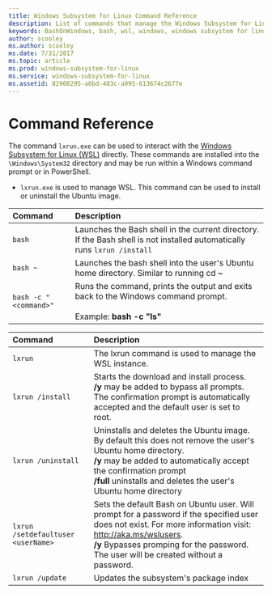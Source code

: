 ```yaml
---
title: Windows Subsystem for Linux Command Reference
description: List of commands that manage the Windows Subsystem for Linux
keywords: BashOnWindows, bash, wsl, windows, windows subsystem for linux, windowssubsystem, ubuntu
author: scooley
ms.author: scooley
ms.date: 7/31/2017
ms.topic: article
ms.prod: windows-subsystem-for-linux
ms.service: windows-subsystem-for-linux
ms.assetid: 82908295-a6bd-483c-a995-613674c2677e
---
```


# Command Reference

The command `lxrun.exe` can be used to interact with the [Windows Subsystem for Linux (WSL)](https://msdn.microsoft.com/en-us/commandline/wsl/faq#what-windows-subsystem-for-linux-wsl-) directly.  These commands are installed into the `\Windows\System32` directory and may be run within a Windows command prompt or in PowerShell.

* `lxrun.exe` is used to manage WSL.  This command can be used to install or uninstall the Ubuntu image.


| Command                     | Description                     |
|:----------------------------|:---------------------------|
| `bash`                      | Launches the Bash shell in the current directory.  If the Bash shell is not installed automatically runs `lxrun /install` |
| `bash ~`                    | Launches the bash shell into the user's Ubuntu home directory.  Similar to running cd ~            |
| `bash -c "<command>"`       | Runs the command, prints the output and exits back to the Windows command prompt. <br/> <br/> Example:  **bash -c "ls"** |

<p>

| Command                     | Description                     |
|:----------------------------|:---------------------------|
| `lxrun`                     | The lxrun command is used to manage the WSL instance. |
| `lxrun /install`            | Starts the download and install process. <br/> **/y** may be added to bypass all prompts.  The confirmation prompt is automatically accepted and the default user is set to root.          |
| `lxrun /uninstall`          | Uninstalls and deletes the Ubuntu image.  By default this does not remove the user's Ubuntu home directory. <br/> **/y** may be added to automatically accept the confirmation prompt <br/>**/full** uninstalls and deletes the user's Ubuntu home directory         |
| `lxrun /setdefaultuser <userName>`     | Sets the default Bash on Ubuntu user. Will prompt for a password if the specified user does not exist.  For more information visit: http://aka.ms/wslusers. <br/> **/y** Bypasses promping for the password.  The user will be created without a password.|
| `lxrun /update`            | Updates the subsystem's package index          |
